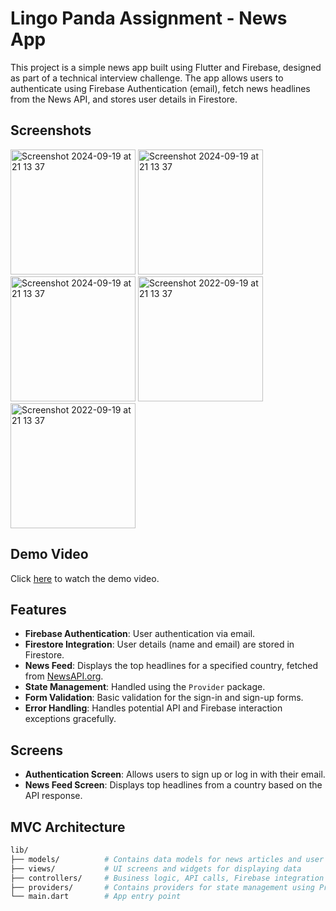 # Lingo Panda Assignment - News App

This project is a simple news app built using Flutter and Firebase, designed as part of a technical interview challenge. The app allows users to authenticate using Firebase Authentication (email), fetch news headlines from the News API, and stores user details in Firestore.

## Screenshots
<img width="200" alt="Screenshot 2024-09-19 at 21 13 37" src="https://github.com/user-attachments/assets/21a8c993-0621-45c3-9be1-232964e9b901">
<img width="200" alt="Screenshot 2024-09-19 at 21 13 37" src="https://github.com/user-attachments/assets/a972deb5-09af-4ee5-a53e-fe7d9a2689e8">
<img width="200" alt="Screenshot 2024-09-19 at 21 13 37" src="https://github.com/user-attachments/assets/efc9c206-572d-4078-b832-1593f7cb599d">
<img width="200" alt="Screenshot 2022-09-19 at 21 13 37" src="https://github.com/user-attachments/assets/fd2dcee9-7492-4ecc-9ea4-83a7ac77dfd9">
<img width="200" alt="Screenshot 2022-09-19 at 21 13 37" src="https://github.com/user-attachments/assets/73a961fd-b16f-4d0f-a536-b2d9ec5e19fd">

## Demo Video

Click [here](https://drive.google.com/file/d/1cJX2cXrnOaeesIPROu54ADL5v5_OUbug/view?usp=sharing) to watch the demo video.


## Features

- **Firebase Authentication**: User authentication via email.
- **Firestore Integration**: User details (name and email) are stored in Firestore.
- **News Feed**: Displays the top headlines for a specified country, fetched from [NewsAPI.org](https://newsapi.org/).
- **State Management**: Handled using the `Provider` package.
- **Form Validation**: Basic validation for the sign-in and sign-up forms.
- **Error Handling**: Handles potential API and Firebase interaction exceptions gracefully.

## Screens

- **Authentication Screen**: Allows users to sign up or log in with their email.
- **News Feed Screen**: Displays top headlines from a country based on the API response.
  
## MVC Architecture

```bash
lib/
├── models/          # Contains data models for news articles and user details
├── views/           # UI screens and widgets for displaying data
├── controllers/     # Business logic, API calls, Firebase integration
├── providers/       # Contains providers for state management using Provider package
└── main.dart        # App entry point
